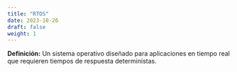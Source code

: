 ```yaml
---
title: "RTOS"
date: 2023-10-26
draft: false
weight: 1
---
```


**Definición:** Un sistema operativo diseñado para aplicaciones en tiempo real que requieren tiempos de respuesta deterministas.
